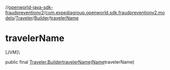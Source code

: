 //[openworld-java-sdk-fraudpreventionv2](../../../../index.md)/[com.expediagroup.openworld.sdk.fraudpreventionv2.models](../../index.md)/[Traveler](../index.md)/[Builder](index.md)/[travelerName](traveler-name.md)

# travelerName

[JVM]\

public final [Traveler.Builder](index.md)[travelerName](traveler-name.md)([Name](../../-name/index.md)travelerName)
